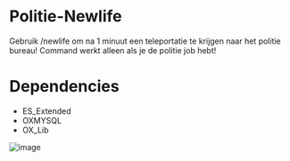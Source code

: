 # Politie-Newlife
Gebruik /newlife om na 1 minuut een teleportatie te krijgen naar het politie bureau! Command werkt alleen als je de politie job hebt!

# Dependencies
- ES_Extended
- OXMYSQL
- OX_Lib






![image](https://github.com/user-attachments/assets/6f98dee3-b995-46c3-8bc9-dbe17600a6b1)

